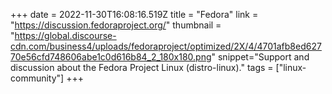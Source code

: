 +++
date = 2022-11-30T16:08:16.519Z
title = "Fedora"
link = "https://discussion.fedoraproject.org/"
thumbnail = "https://global.discourse-cdn.com/business4/uploads/fedoraproject/optimized/2X/4/4701afb8ed62770e56cfd748606abe1c0d616b84_2_180x180.png"
snippet="Support and discussion about the Fedora Project Linux (distro-linux)."
tags = ["linux-community"]
+++
